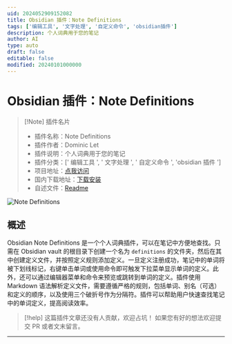 ```yaml
---
uid: 2024052909152082
title: Obsidian 插件：Note Definitions
tags: ['编辑工具', '文字处理', '自定义命令', 'obsidian插件']
description: 个人词典用于您的笔记
author: AI
type: auto
draft: false
editable: false
modified: 20240101000000
---
```


# Obsidian 插件：Note Definitions

> [!Note] 插件名片
> - 插件名称：Note Definitions
> - 插件作者：Dominic Let
> - 插件说明：个人词典用于您的笔记
> - 插件分类：[' 编辑工具 ', ' 文字处理 ', ' 自定义命令 ', 'obsidian 插件 ']
> - 项目地址：[点我访问](https://github.com/dominiclet/obsidian-note-definitions)
> - 国内下载地址：[下载安装](https://pkmer.cn/products/plugin/pluginMarket/?note-definitions)
> - 自述文件：[Readme](https://ghproxy.net/https://raw.githubusercontent.com/dominiclet/obsidian-note-definitions/master/README.md)

![Note Definitions](https://cdn.pkmer.cn/covers/note-definitions.png!pkmer)

## 概述

Obsidian Note Definitions 是一个个人词典插件，可以在笔记中方便地查找。只需在 Obsidian vault 的根目录下创建一个名为 `definitions` 的文件夹，然后在其中创建定义文件，并按照定义规则添加定义。一旦定义注册成功，笔记中的单词将被下划线标记，右键单击单词或使用命令即可触发下拉菜单显示单词的定义。此外，还可以通过编辑器菜单和命令来预览或跳转到单词的定义。插件使用 Markdown 语法解析定义文件，需要遵循严格的规则，包括单词、别名（可选）和定义的顺序，以及使用三个破折号作为分隔符。插件可以帮助用户快速查找笔记中的单词定义，提高阅读效率。

> [!help]
> 这篇插件文章还没有人贡献，欢迎占坑！
> 如果您有好的想法欢迎提交 PR 或者文末留言。

---



